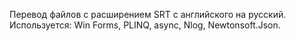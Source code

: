 Перевод файлов с расширением SRT с английского на русский.
Используется: Win Forms, PLINQ, async, Nlog, Newtonsoft.Json.
